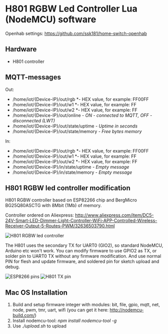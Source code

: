 # H801 RGBW Led Controller Lua (NodeMCU) software
Openhab settings:
https://github.com/ssk181/home-switch-openhab

## Hardware
- H801 controller

## MQTT-messages
Out:

- /home/iot/{Device-IP}/out/rgb          *- HEX value, for example: FF00FF
- /home/iot/{Device-IP}/out/w1           *- HEX value, for example: FF
- /home/iot/{Device-IP}/out/w2           *- HEX value, for example: FF
- /home/iot/{Device-IP}/out/online       *- ON - connected to MQTT, OFF - disconnected (LWT)*
- /home/iot/{Device-IP}/out/state/uptime *- Uptime in seconds*
- /home/iot/{Device-IP}/out/state/memory *- Free bytes memory*

In:

- /home/iot/{Device-IP}/out/rgb          *- HEX value, for example: FF00FF
- /home/iot/{Device-IP}/out/w1           *- HEX value, for example: FF
- /home/iot/{Device-IP}/out/w2           *- HEX value, for example: FF
- /home/iot/{Device-IP}/in/state/uptime  *- Empty message*
- /home/iot/{Device-IP}/in/state/memory  *- Empty message*

## H801 RGBW led controller modification
H801 RGBW controller based on ESP82266 chip and BergMicro BG25Q80ASCTG with 8Mbit (1Mb) of memory.

Controller ordered on Aliexpress:
http://www.aliexpress.com/item/DC5-24V-Smart-LED-Dimmer-Light-Controller-WiFi-APP-Controlled-Wireless-Receiver-Output-5-Routes-PWM/32636503790.html

![H801 RGBW led controller](docs/h801.jpg "H801 RGBW led controller")

The H801 uses the secondary TX for UART0 (GIO2), so standard NodeMCU, Arduino etc won't work.
You can modify firmware to use GPIO2 as TX, or solder pin to UART0 TX without any firmware modification.
And use normal PIN for flesh and update firmware, and soldered pin for sketch upload and debug.

![ESP8266 pins](docs/esp8266-pins.png "ESP8266 pins")
![H801 TX pin](docs/h801-tx-pin.jpg "H801 TX pin")

## Mac OS Installation
1. Build and setup firmware integer with modules: bit, file, gpio, mqtt, net, node, pwm, tmr, uart, wifi (you can get it here: http://nodemcu-build.com/)
2. Install nodemcu-tool:
   *npm install nodemcu-tool -g*
3. Use *./upload.sh* to upload
